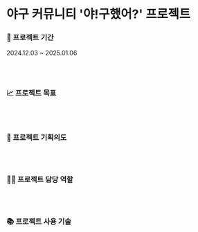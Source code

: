 # 야구 커뮤니티 '야!구했어?' 프로젝트

<h3>📆 프로젝트 기간</h3>
<div>
2024.12.03 ~ 2025.01.06
</div>

<br><br>

<h3>📈 프로젝트 목표</h3>
<div>

</div>

<br><br>

<h3>📝 프로젝트 기획의도</h3>
<div>
  
</div>

<br><br>

<h3>👨‍💻 프로젝트 담당 역할</h3>
<div>
  
</div>

<br><br>

<h3>📚 프로젝트 사용 기술</h3>
<div>
  
</div>

<br><br>

